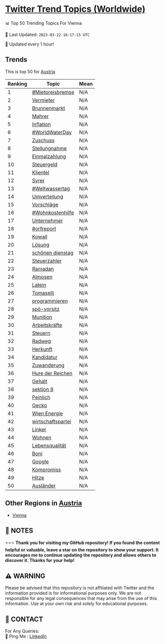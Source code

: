 [Twitter Trend Topics (Worldwide)](https://github.com/ErcinDedeoglu/Twitter-Trend-Topics)
==========


📊 Top 50 Trending Topics For Vienna

📆 Last Updated: `2023-03-22 16:17:15 UTC`

🔧 Updated every 1 hour!


## Trends

This is top 50 for [Austria](</Austria>)

| Ranking | Topic | Mean |
| ------- | ------------ | ------------ |
| 1 | [#Mietpreisbremse](http://twitter.com/search?q=%23Mietpreisbremse) | N/A |
| 2 | [Vermieter](http://twitter.com/search?q=Vermieter) | N/A |
| 3 | [Brunnenmarkt](http://twitter.com/search?q=Brunnenmarkt) | N/A |
| 4 | [Mahrer](http://twitter.com/search?q=Mahrer) | N/A |
| 5 | [Inflation](http://twitter.com/search?q=Inflation) | N/A |
| 6 | [#WorldWaterDay](http://twitter.com/search?q=%23WorldWaterDay) | N/A |
| 7 | [Zuschuss](http://twitter.com/search?q=Zuschuss) | N/A |
| 8 | [Stellungnahme](http://twitter.com/search?q=Stellungnahme) | N/A |
| 9 | [Einmalzahlung](http://twitter.com/search?q=Einmalzahlung) | N/A |
| 10 | [Steuergeld](http://twitter.com/search?q=Steuergeld) | N/A |
| 11 | [Klientel](http://twitter.com/search?q=Klientel) | N/A |
| 12 | [Syrer](http://twitter.com/search?q=Syrer) | N/A |
| 13 | [#Weltwassertag](http://twitter.com/search?q=%23Weltwassertag) | N/A |
| 14 | [Umverteilung](http://twitter.com/search?q=Umverteilung) | N/A |
| 15 | [Vorschläge](http://twitter.com/search?q=Vorschl%c3%a4ge) | N/A |
| 16 | [#Wohnkostenhilfe](http://twitter.com/search?q=%23Wohnkostenhilfe) | N/A |
| 17 | [Unternehmer](http://twitter.com/search?q=Unternehmer) | N/A |
| 18 | [#orfreport](http://twitter.com/search?q=%23orfreport) | N/A |
| 19 | [Kowall](http://twitter.com/search?q=Kowall) | N/A |
| 20 | [Lösung](http://twitter.com/search?q=L%c3%b6sung) | N/A |
| 21 | [schönen dienstag](http://twitter.com/search?q=sch%c3%b6nen+dienstag) | N/A |
| 22 | [Steuerzahler](http://twitter.com/search?q=Steuerzahler) | N/A |
| 23 | [Ramadan](http://twitter.com/search?q=Ramadan) | N/A |
| 24 | [Almosen](http://twitter.com/search?q=Almosen) | N/A |
| 25 | [Latein](http://twitter.com/search?q=Latein) | N/A |
| 26 | [Tomaselli](http://twitter.com/search?q=Tomaselli) | N/A |
| 27 | [programmieren](http://twitter.com/search?q=programmieren) | N/A |
| 28 | [spö-vorsitz](http://twitter.com/search?q=sp%c3%b6-vorsitz) | N/A |
| 29 | [Munition](http://twitter.com/search?q=Munition) | N/A |
| 30 | [Arbeitskräfte](http://twitter.com/search?q=Arbeitskr%c3%a4fte) | N/A |
| 31 | [Steuern](http://twitter.com/search?q=Steuern) | N/A |
| 32 | [Radweg](http://twitter.com/search?q=Radweg) | N/A |
| 33 | [Herkunft](http://twitter.com/search?q=Herkunft) | N/A |
| 34 | [Kandidatur](http://twitter.com/search?q=Kandidatur) | N/A |
| 35 | [Zuwanderung](http://twitter.com/search?q=Zuwanderung) | N/A |
| 36 | [Hure der Reichen](http://twitter.com/search?q=Hure+der+Reichen) | N/A |
| 37 | [Gehalt](http://twitter.com/search?q=Gehalt) | N/A |
| 38 | [sektion 8](http://twitter.com/search?q=sektion+8) | N/A |
| 39 | [Peinlich](http://twitter.com/search?q=Peinlich) | N/A |
| 40 | [Gecko](http://twitter.com/search?q=Gecko) | N/A |
| 41 | [Wien Energie](http://twitter.com/search?q=Wien+Energie) | N/A |
| 42 | [wirtschaftspartei](http://twitter.com/search?q=wirtschaftspartei) | N/A |
| 43 | [Linker](http://twitter.com/search?q=Linker) | N/A |
| 44 | [Wohnen](http://twitter.com/search?q=Wohnen) | N/A |
| 45 | [Lebensqualität](http://twitter.com/search?q=Lebensqualit%c3%a4t) | N/A |
| 46 | [Boni](http://twitter.com/search?q=Boni) | N/A |
| 47 | [Google](http://twitter.com/search?q=Google) | N/A |
| 48 | [Kompromiss](http://twitter.com/search?q=Kompromiss) | N/A |
| 49 | [Hitze](http://twitter.com/search?q=Hitze) | N/A |
| 50 | [Ausländer](http://twitter.com/search?q=Ausl%c3%a4nder) | N/A |



## Other Regions in [Austria](</Austria>)

* [Vienna](</Austria/Vienna.md>)



## 📝 NOTES

⭐⭐⭐ **Thank you for visiting my GitHub repository! If you found the content helpful or valuable, leave a star on the repository to show your support. It encourages me to continue updating the repository and allows others to discover it. Thanks for your help!**


## ⚠️ WARNING

Please be advised that this repository is not affiliated with Twitter and the information provided is for informational purposes only. We are not responsible for any legal consequences that may arise from the use of this information. Use at your own risk and solely for educational purposes.


## 📨 CONTACT

 For Any Queries:  
            🏓 Ping Me : [LinkedIn](https://www.linkedin.com/in/ercindedeoglu/)
